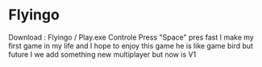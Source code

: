 # Flyingo
Download : Flyingo / Play.exe
Controle Press "Space" pres fast 
I make my first game in my life and I hope to enjoy this game he is like game bird but future I we add something new multiplayer but now is V1
